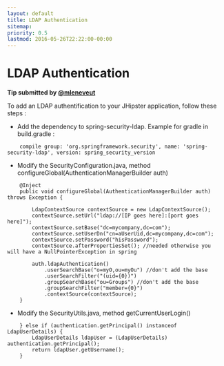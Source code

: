 ```yaml
---
layout: default
title: LDAP Authentication
sitemap:
priority: 0.5
lastmod: 2016-05-26T22:22:00-00:00
---
```


# LDAP Authentication

__Tip submitted by [@mleneveut](https://github.com/mleneveut)__

To add an LDAP authentification to your JHipster application, follow these steps :

  * Add the dependency to spring-security-ldap. Example for gradle in build.gradle :

```
    compile group: 'org.springframework.security', name: 'spring-security-ldap', version: spring_security_version
```
  * Modify the SecurityConfiguration.java, method configureGlobal(AuthenticationManagerBuilder auth)

```
    @Inject
    public void configureGlobal(AuthenticationManagerBuilder auth) throws Exception {

        LdapContextSource contextSource = new LdapContextSource();
        contextSource.setUrl("ldap://[IP goes here]:[port goes here]");
        contextSource.setBase("dc=mycompany,dc=com");
        contextSource.setUserDn("cn=aUserUid,dc=mycompany,dc=com");
        contextSource.setPassword("hisPassword");
        contextSource.afterPropertiesSet(); //needed otherwise you will have a NullPointerException in spring

        auth.ldapAuthentication()
        	.userSearchBase("o=myO,ou=myOu") //don't add the base
        	.userSearchFilter("(uid={0})")
        	.groupSearchBase("ou=Groups") //don't add the base
        	.groupSearchFilter("member={0}")
        	.contextSource(contextSource);
    }
```
  * Modify the SecurityUtils.java, method getCurrentUserLogin()

```
    } else if (authentication.getPrincipal() instanceof LdapUserDetails) {
    	LdapUserDetails ldapUser = (LdapUserDetails) authentication.getPrincipal();
    	return ldapUser.getUsername();
    }
```
